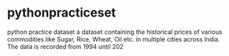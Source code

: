 # pythonpracticeset
python practice dataset a dataset containing the historical prices of various commodities like Sugar, Rice, Wheat, Oil etc. in multiple cities across India. The data is recorded from 1994 until 202
